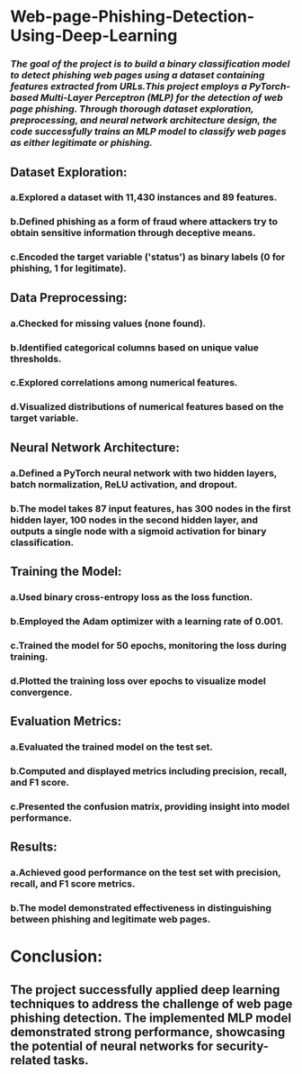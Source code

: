 # Web-page-Phishing-Detection-Using-Deep-Learning

### *The goal of the project is to build a binary classification model to detect phishing web pages using a dataset containing features extracted from URLs.This project employs a PyTorch-based Multi-Layer Perceptron (MLP) for the detection of web page phishing. Through thorough dataset exploration, preprocessing, and neural network architecture design, the code successfully trains an MLP model to classify web pages as either legitimate or phishing.*

## Dataset Exploration:
### a.Explored a dataset with 11,430 instances and 89 features.
### b.Defined phishing as a form of fraud where attackers try to obtain sensitive information through deceptive means.
### c.Encoded the target variable ('status') as binary labels (0 for phishing, 1 for legitimate).

## Data Preprocessing:
### a.Checked for missing values (none found).
### b.Identified categorical columns based on unique value thresholds.
### c.Explored correlations among numerical features.
### d.Visualized distributions of numerical features based on the target variable.

## Neural Network Architecture:
### a.Defined a PyTorch neural network with two hidden layers, batch normalization, ReLU activation, and dropout.
### b.The model takes 87 input features, has 300 nodes in the first hidden layer, 100 nodes in the second hidden layer, and outputs a single node with a sigmoid activation for binary classification.

## Training the Model:
### a.Used binary cross-entropy loss as the loss function.
### b.Employed the Adam optimizer with a learning rate of 0.001.
### c.Trained the model for 50 epochs, monitoring the loss during training.
### d.Plotted the training loss over epochs to visualize model convergence.

## Evaluation Metrics:
### a.Evaluated the trained model on the test set.
### b.Computed and displayed metrics including precision, recall, and F1 score.
### c.Presented the confusion matrix, providing insight into model performance.

## Results:
### a.Achieved good performance on the test set with precision, recall, and F1 score metrics.
### b.The model demonstrated effectiveness in distinguishing between phishing and legitimate web pages.

# Conclusion:
## The project successfully applied deep learning techniques to address the challenge of web page phishing detection. The implemented MLP model demonstrated strong performance, showcasing the potential of neural networks for security-related tasks.
